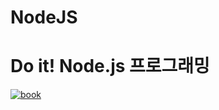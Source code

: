 # NodeJS

# Do it! Node.js 프로그래밍
[![book](http://www.easyspub.co.kr/upload/BOOK/127/20170224173013094710B.jpg)](http://www.easyspub.co.kr/20_Menu/BookView/A001/127/PUB)